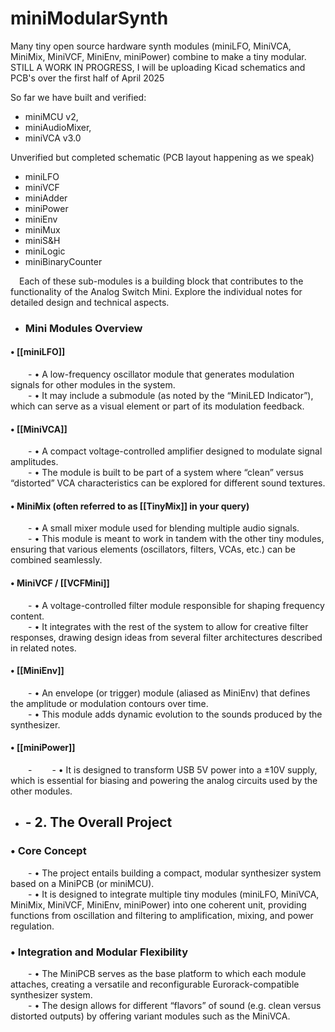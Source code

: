 # miniModularSynth
Many tiny open source hardware synth modules (miniLFO, MiniVCA, MiniMix, MiniVCF, MiniEnv, miniPower) combine to make a tiny modular.
STILL A WORK IN PROGRESS,  I will be uploading Kicad schematics and PCB's over the first half of April 2025

So far we have built and verified:
- miniMCU v2,
- miniAudioMixer,
- miniVCA v3.0

Unverified but completed schematic (PCB layout happening as we speak)
- miniLFO
- miniVCF
- miniAdder
- miniPower
- miniEnv
- miniMux
- miniS&H
- miniLogic
- miniBinaryCounter

 Each of these sub-modules is a building block that contributes to the functionality of the Analog Switch Mini. Explore the individual notes for detailed design and technical aspects.

- ### Mini Modules Overview  
#### • [[miniLFO]]  
  - • A low-frequency oscillator module that generates modulation signals for other modules in the system.  
  - • It may include a submodule (as noted by the “MiniLED Indicator”), which can serve as a visual element or part of its modulation feedback.

#### • [[MiniVCA]]  
  - • A compact voltage-controlled amplifier designed to modulate signal amplitudes.  
  - • The module is built to be part of a system where “clean” versus “distorted” VCA characteristics can be explored for different sound textures.

#### • MiniMix (often referred to as [[TinyMix]] in your query)  
  - • A small mixer module used for blending multiple audio signals.  
  - • This module is meant to work in tandem with the other tiny modules, ensuring that various elements (oscillators, filters, VCAs, etc.) can be combined seamlessly.

#### • MiniVCF / [[VCFMini]]  
  - • A voltage-controlled filter module responsible for shaping frequency content.  
  - • It integrates with the rest of the system to allow for creative filter responses, drawing design ideas from several filter architectures described in related notes.

#### • [[MiniEnv]]  
  - • An envelope (or trigger) module (aliased as MiniEnv) that defines the amplitude or modulation contours over time.  
  - • This module adds dynamic evolution to the sounds produced by the synthesizer.

#### • [[miniPower]]  
  -
  - • It is designed to transform USB 5V power into a ±10V supply, which is essential for biasing and powering the analog circuits used by the other modules.

- ## - 2. The Overall Project  
### • Core Concept  
  - • The project entails building a compact, modular synthesizer system based on a MiniPCB (or miniMCU).  
  - • It is designed to integrate multiple tiny modules (miniLFO, MiniVCA, MiniMix, MiniVCF, MiniEnv, miniPower) into one coherent unit, providing functions from oscillation and filtering to amplification, mixing, and power regulation.

### • Integration and Modular Flexibility  
  - • The MiniPCB serves as the base platform to which each module attaches, creating a versatile and reconfigurable Eurorack-compatible synthesizer system.  
  - • The design allows for different “flavors” of sound (e.g. clean versus distorted outputs) by offering variant modules such as the MiniVCA.
